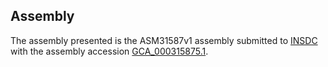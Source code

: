 

Assembly
--------

The assembly presented is the ASM31587v1 assembly submitted to
[INSDC](http://www.insdc.org) with the assembly accession
[GCA\_000315875.1](http://www.ebi.ac.uk/ena/data/view/GCA_000315875.1).
